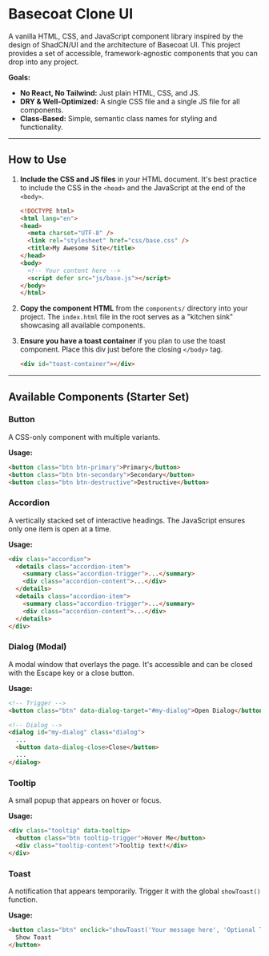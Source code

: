 # Basecoat Clone UI

A vanilla HTML, CSS, and JavaScript component library inspired by the design of ShadCN/UI and the architecture of Basecoat UI. This project provides a set of accessible, framework-agnostic components that you can drop into any project.

**Goals:**
- **No React, No Tailwind:** Just plain HTML, CSS, and JS.
- **DRY & Well-Optimized:** A single CSS file and a single JS file for all components.
- **Class-Based:** Simple, semantic class names for styling and functionality.

---

## How to Use

1.  **Include the CSS and JS files** in your HTML document. It's best practice to include the CSS in the `<head>` and the JavaScript at the end of the `<body>`.

    ```html
    <!DOCTYPE html>
    <html lang="en">
    <head>
      <meta charset="UTF-8" />
      <link rel="stylesheet" href="css/base.css" />
      <title>My Awesome Site</title>
    </head>
    <body>
      <!-- Your content here -->
      <script defer src="js/base.js"></script>
    </body>
    </html>
    ```

2.  **Copy the component HTML** from the `components/` directory into your project. The `index.html` file in the root serves as a "kitchen sink" showcasing all available components.

3.  **Ensure you have a toast container** if you plan to use the toast component. Place this div just before the closing `</body>` tag.
    ```html
    <div id="toast-container"></div>
    ```

---

## Available Components (Starter Set)

### Button

A CSS-only component with multiple variants.

**Usage:**
```html
<button class="btn btn-primary">Primary</button>
<button class="btn btn-secondary">Secondary</button>
<button class="btn btn-destructive">Destructive</button>
```

### Accordion

A vertically stacked set of interactive headings. The JavaScript ensures only one item is open at a time.

**Usage:**
```html
<div class="accordion">
  <details class="accordion-item">
    <summary class="accordion-trigger">...</summary>
    <div class="accordion-content">...</div>
  </details>
  <details class="accordion-item">
    <summary class="accordion-trigger">...</summary>
    <div class="accordion-content">...</div>
  </details>
</div>
```

### Dialog (Modal)

A modal window that overlays the page. It's accessible and can be closed with the Escape key or a close button.

**Usage:**
```html
<!-- Trigger -->
<button class="btn" data-dialog-target="#my-dialog">Open Dialog</button>

<!-- Dialog -->
<dialog id="my-dialog" class="dialog">
  ...
  <button data-dialog-close>Close</button>
  ...
</dialog>
```

### Tooltip

A small popup that appears on hover or focus.

**Usage:**
```html
<div class="tooltip" data-tooltip>
  <button class="btn tooltip-trigger">Hover Me</button>
  <div class="tooltip-content">Tooltip text!</div>
</div>
```

### Toast

A notification that appears temporarily. Trigger it with the global `showToast()` function.

**Usage:**
```html
<button class="btn" onclick="showToast('Your message here', 'Optional Title')">
  Show Toast
</button>
```